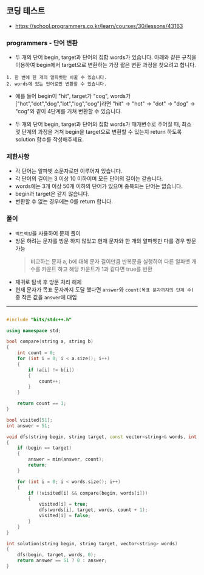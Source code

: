 ## 코딩 테스트
- https://school.programmers.co.kr/learn/courses/30/lessons/43163

### programmers - 단어 변환

- 두 개의 단어 begin, target과 단어의 집합 words가 있습니다. 아래와 같은 규칙을 이용하여 begin에서 target으로 변환하는 가장 짧은 변환 과정을 찾으려고 합니다.

```
1. 한 번에 한 개의 알파벳만 바꿀 수 있습니다.
2. words에 있는 단어로만 변환할 수 있습니다.
```

- 예를 들어 begin이 "hit", target가 "cog", words가 ["hot","dot","dog","lot","log","cog"]라면 "hit" -> "hot" -> "dot" -> "dog" -> "cog"와 같이 4단계를 거쳐 변환할 수 있습니다.

- 두 개의 단어 begin, target과 단어의 집합 words가 매개변수로 주어질 때, 최소 몇 단계의 과정을 거쳐 begin을 target으로 변환할 수 있는지 return 하도록 solution 함수를 작성해주세요.

### 제한사항
- 각 단어는 알파벳 소문자로만 이루어져 있습니다.
- 각 단어의 길이는 3 이상 10 이하이며 모든 단어의 길이는 같습니다.
- words에는 3개 이상 50개 이하의 단어가 있으며 중복되는 단어는 없습니다.
- begin과 target은 같지 않습니다.
- 변환할 수 없는 경우에는 0를 return 합니다.

### 풀이
- `백트렉킹`을 사용하여 문제 풀이
- 방문 하려는 문자를 방문 하지 않았고 현재 문자와 한 개의 알파벳만 다를 경우 방문 가능
  > 비교하는 문자 a, b에 대해 문자 길이만큼 반복문을 실행하여 다른 알파벳 개수를 카운트 하고 해당 카운트가 1과 같다면 true를 반환
- 재귀로 탐색 후 방문 처리 해제
- 현재 문자가 목표 문자까지 도달 했다면 `answer`와 `count(목표 문자까지의 단계 수)` 중 작은 값을 `answer`에 대입

---

```c++

#include "bits/stdc++.h"

using namespace std;

bool compare(string a, string b)
{
	int count = 0;
	for (int i = 0; i < a.size(); i++)
	{
		if (a[i] != b[i])
		{
			count++;
		}
	}

	return count == 1;
}

bool visited[51];
int answer = 51;

void dfs(string begin, string target, const vector<string>& words, int count)
{
	if (begin == target)
	{
        answer = min(answer, count);
		return;
	}

	for (int i = 0; i < words.size(); i++)
	{
		if (!visited[i] && compare(begin, words[i]))
		{
			visited[i] = true;
			dfs(words[i], target, words, count + 1);
			visited[i] = false;
		}
	}
}

int solution(string begin, string target, vector<string> words)
{
	dfs(begin, target, words, 0);
	return answer == 51 ? 0 : answer;
}

```
